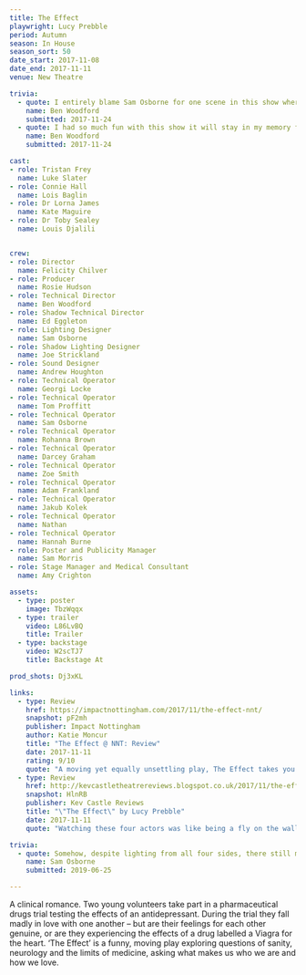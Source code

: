 ```yaml
---
title: The Effect
playwright: Lucy Prebble
period: Autumn
season: In House
season_sort: 50
date_start: 2017-11-08
date_end: 2017-11-11
venue: New Theatre

trivia:
  - quote: I entirely blame Sam Osborne for one scene in this show where I had a lighting cue each time the dialogue changed from person to person.
    name: Ben Woodford
    submitted: 2017-11-24
  - quote: I had so much fun with this show it will stay in my memory forever
    name: Ben Woodford
    submitted: 2017-11-24

cast:
- role: Tristan Frey
  name: Luke Slater
- role: Connie Hall
  name: Lois Baglin
- role: Dr Lorna James
  name: Kate Maguire
- role: Dr Toby Sealey
  name: Louis Djalili


crew:
- role: Director
  name: Felicity Chilver
- role: Producer
  name: Rosie Hudson
- role: Technical Director
  name: Ben Woodford
- role: Shadow Technical Director
  name: Ed Eggleton
- role: Lighting Designer
  name: Sam Osborne
- role: Shadow Lighting Designer
  name: Joe Strickland
- role: Sound Designer
  name: Andrew Houghton
- role: Technical Operator
  name: Georgi Locke
- role: Technical Operator
  name: Tom Proffitt
- role: Technical Operator
  name: Sam Osborne
- role: Technical Operator
  name: Rohanna Brown
- role: Technical Operator
  name: Darcey Graham
- role: Technical Operator
  name: Zoe Smith
- role: Technical Operator
  name: Adam Frankland
- role: Technical Operator
  name: Jakub Kolek
- role: Technical Operator
  name: Nathan
- role: Technical Operator
  name: Hannah Burne
- role: Poster and Publicity Manager
  name: Sam Morris
- role: Stage Manager and Medical Consultant
  name: Amy Crighton

assets:
  - type: poster
    image: TbzWqqx
  - type: trailer
    video: L86LvBQ
    title: Trailer
  - type: backstage
    video: W2scTJ7
    title: Backstage At

prod_shots: Dj3xKL

links:
  - type: Review
    href: https://impactnottingham.com/2017/11/the-effect-nnt/
    snapshot: pF2mh
    publisher: Impact Nottingham
    author: Katie Moncur
    title: "The Effect @ NNT: Review"
    date: 2017-11-11
    rating: 9/10
    quote: "A moving yet equally unsettling play, The Effect takes you through a series of intense emotions forcing you to look at the state of humanity and your own mental state. The cohesion of set, lighting and sound along with the talent of the cast and crew served to create this gripping and thoroughly impressive production."
  - type: Review
    href: http://kevcastletheatrereviews.blogspot.co.uk/2017/11/the-effect-by-lucy-prebble-nottingham.html
    snapshot: HlnRB
    publisher: Kev Castle Reviews
    title: "\"The Effect\" by Lucy Prebble"
    date: 2017-11-11
    quote: "Watching these four actors was like being a fly on the wall because the naturalistic way these four not only interact, but deliver the lines, doesn't come across as being part of a play. It's as if we weren't there."

trivia:
  - quote: Somehow, despite lighting from all four sides, there still managed to be not an ounce of front light...
    name: Sam Osborne
    submitted: 2019-06-25

---
```



A clinical romance. Two young volunteers take part in a pharmaceutical drugs trial testing the effects of an antidepressant.
During the trial they fall madly in love with one another – but are their feelings for each other genuine, or are they experiencing the effects of a drug labelled a Viagra for the heart. ‘The Effect’ is a funny, moving play exploring questions of sanity, neurology and the limits of medicine, asking what makes us who we are and how we love.

